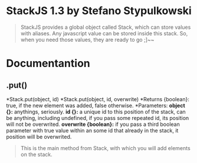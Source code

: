 StackJS 1.3 by Stefano Stypulkowski
===================================

>StackJS provides a global object called Stack, which can store values with aliases.
>Any javascript value can be stored inside this stack.
>So, when you need those values, they are ready to go ;]~~

# Documentantion

.put()
------
*Stack.put(object, id)
*Stack.put(object, id, overwrite)
*Returns {boolean}:
  true, if the new element was added, false otherwise.
*Parameters:
  **object {<anything>}:** anythings, seriously.
  **id {<anything>}:** a unique id to this position of the stack, can be anything, including undefined, if you pass some repeated id, its position will not be overwrited.
  **overwrite {boolean}:** if you pass a third boolean parameter with true value within an some id that already in the stack, it position will be overwrited.

> This is the main method from Stack, with which you will add elements on the stack.

